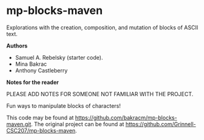 # mp-blocks-maven

Explorations with the creation, composition, and mutation of blocks of ASCII text.

**Authors**

* Samuel A. Rebelsky (starter code).
* Mina Bakrac
* Anthony Castleberry

**Notes for the reader**

PLEASE ADD NOTES FOR SOMEONE NOT FAMILIAR WITH THE PROJECT.

Fun ways to manipulate blocks of characters!

This code may be found at <https://github.com/bakracm/mp-blocks-maven.git>. The original project can be found at <https://github.com/Grinnell-CSC207/mp-blocks-maven>.
